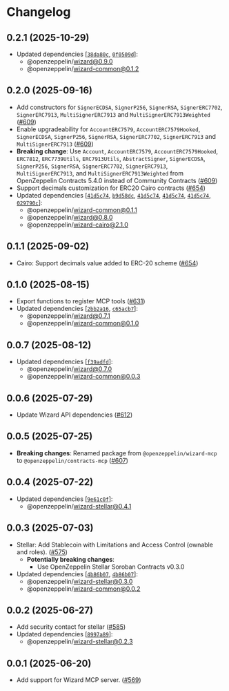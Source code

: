 # Changelog


## 0.2.1 (2025-10-29)

- Updated dependencies [[`38da80c`](https://github.com/OpenZeppelin/contracts-wizard/commit/38da80c4e92eaef55d313e747df8a2a01f1211f6), [`0f0509d`](https://github.com/OpenZeppelin/contracts-wizard/commit/0f0509d6691893f60508735d83a8d8a4abd561b7)]:
  - @openzeppelin/wizard@0.9.0
  - @openzeppelin/wizard-common@0.1.2

## 0.2.0 (2025-09-16)

- Add constructors for `SignerECDSA`, `SignerP256`, `SignerRSA`, `SignerERC7702`, `SignerERC7913`, `MultiSignerERC7913` and `MultiSignerERC7913Weighted` ([#609](https://github.com/OpenZeppelin/contracts-wizard/pull/609))
- Enable upgradeability for `AccountERC7579`, `AccountERC7579Hooked`, `SignerECDSA`, `SignerP256`, `SignerRSA`, `SignerERC7702`, `SignerERC7913` and `MultiSignerERC7913` ([#609](https://github.com/OpenZeppelin/contracts-wizard/pull/609))
- **Breaking change**: Use `Account`, `AccountERC7579`, `AccountERC7579Hooked`, `ERC7812`, `ERC7739Utils`, `ERC7913Utils`, `AbstractSigner`, `SignerECDSA`, `SignerP256`, `SignerRSA`, `SignerERC7702`, `SignerERC7913`, `MultiSignerERC7913`, and `MultiSignerERC7913Weighted` from OpenZeppelin Contracts 5.4.0 instead of Community Contracts ([#609](https://github.com/OpenZeppelin/contracts-wizard/pull/609))
- Support decimals customization for ERC20 Cairo contracts ([#654](https://github.com/OpenZeppelin/contracts-wizard/pull/654))
- Updated dependencies [[`41d5c74`](https://github.com/OpenZeppelin/contracts-wizard/commit/41d5c74d3aa3734a02b7b88c959634bb42fa6d20), [`b9d58dc`](https://github.com/OpenZeppelin/contracts-wizard/commit/b9d58dcd8e38fb5ceca23b082b15d78d02dcb1cf), [`41d5c74`](https://github.com/OpenZeppelin/contracts-wizard/commit/41d5c74d3aa3734a02b7b88c959634bb42fa6d20), [`41d5c74`](https://github.com/OpenZeppelin/contracts-wizard/commit/41d5c74d3aa3734a02b7b88c959634bb42fa6d20), [`41d5c74`](https://github.com/OpenZeppelin/contracts-wizard/commit/41d5c74d3aa3734a02b7b88c959634bb42fa6d20), [`029790c`](https://github.com/OpenZeppelin/contracts-wizard/commit/029790c9134b0556b214a405488c1e26472857a7)]:
  - @openzeppelin/wizard-common@0.1.1
  - @openzeppelin/wizard@0.8.0
  - @openzeppelin/wizard-cairo@2.1.0

## 0.1.1 (2025-09-02)

- Cairo: Support decimals value added to ERC-20 scheme ([#654](https://github.com/OpenZeppelin/contracts-wizard/pull/654))

## 0.1.0 (2025-08-15)

- Export functions to register MCP tools ([#631](https://github.com/OpenZeppelin/contracts-wizard/pull/631))
- Updated dependencies [[`2bb2a16`](https://github.com/OpenZeppelin/contracts-wizard/commit/2bb2a166616ac5005ee2bed643b10f24b5d9f086), [`c65acb7`](https://github.com/OpenZeppelin/contracts-wizard/commit/c65acb71bc10a77d7629ebfe30cc8dba397b09b1)]:
  - @openzeppelin/wizard@0.7.1
  - @openzeppelin/wizard-common@0.1.0

## 0.0.7 (2025-08-12)

- Updated dependencies [[`f39adfd`](https://github.com/OpenZeppelin/contracts-wizard/commit/f39adfdafa0fe772e292f48f5182e488c096132c)]:
  - @openzeppelin/wizard@0.7.0
  - @openzeppelin/wizard-common@0.0.3

## 0.0.6 (2025-07-29)

- Update Wizard API dependencies ([#612](https://github.com/OpenZeppelin/contracts-wizard/pull/612))

## 0.0.5 (2025-07-25)

- **Breaking changes**: Renamed package from `@openzeppelin/wizard-mcp` to `@openzeppelin/contracts-mcp` ([#607](https://github.com/OpenZeppelin/contracts-wizard/pull/607))

## 0.0.4 (2025-07-22)

- Updated dependencies [[`9e61c0f`](https://github.com/OpenZeppelin/contracts-wizard/commit/9e61c0ff0553bbba5e723495bfc5ee963174fc16)]:
  - @openzeppelin/wizard-stellar@0.4.1

## 0.0.3 (2025-07-03)

- Stellar: Add Stablecoin with Limitations and Access Control (ownable and roles). ([#575](https://github.com/OpenZeppelin/contracts-wizard/pull/575))
  - **Potentially breaking changes**:
    - Use OpenZeppelin Stellar Soroban Contracts v0.3.0
- Updated dependencies [[`4b86b07`](https://github.com/OpenZeppelin/contracts-wizard/commit/4b86b076214b6aa9b62e472b431d5d2ffdd96ffb), [`4b86b07`](https://github.com/OpenZeppelin/contracts-wizard/commit/4b86b076214b6aa9b62e472b431d5d2ffdd96ffb)]:
  - @openzeppelin/wizard-stellar@0.3.0
  - @openzeppelin/wizard-common@0.0.2

## 0.0.2 (2025-06-27)

- Add security contact for stellar ([#585](https://github.com/OpenZeppelin/contracts-wizard/pull/585))
- Updated dependencies [[`8997a89`](https://github.com/OpenZeppelin/contracts-wizard/commit/8997a891415512606bc97df6d8c7c0df7b4d2127)]:
  - @openzeppelin/wizard-stellar@0.2.3

## 0.0.1 (2025-06-20)

- Add support for Wizard MCP server. ([#569](https://github.com/OpenZeppelin/contracts-wizard/pull/569))
